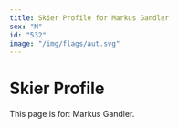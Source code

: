 ```yaml
---
title: Skier Profile for Markus Gandler
sex: "M"
id: "532"
image: "/img/flags/aut.svg" 
---
```


# Skier Profile

This page is for: Markus Gandler.
    